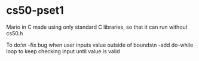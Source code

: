 # cs50-pset1

Mario in C made using only standard C libraries, so that it can run without cs50.h

To do:\n
-fix bug when user inputs value outside of bounds\n
-add do-while loop to keep checking input until value is valid
